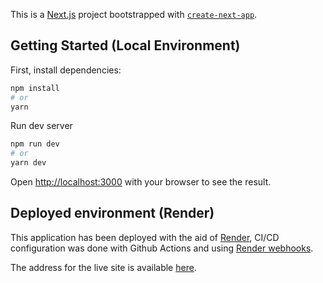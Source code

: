 This is a [Next.js](https://nextjs.org/) project bootstrapped with [`create-next-app`](https://github.com/vercel/next.js/tree/canary/packages/create-next-app).

## Getting Started (Local Environment)

First, install dependencies:

```bash
npm install
# or
yarn
```
Run dev server

```bash
npm run dev
# or
yarn dev
```

Open [http://localhost:3000](http://localhost:3000) with your browser to see the result.


## Deployed environment (Render)

This application has been deployed with the aid of [Render](https://render.com/), CI/CD configuration was done with Github Actions and using [Render webhooks](https://render.com/docs/deploy-hooks).

The address for the live site is available [here](https://concentration-game-modyo.onrender.com).